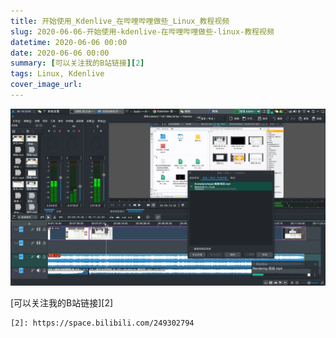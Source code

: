 ```yaml
---
title: 开始使用_Kdenlive_在哔哩哔哩做些_Linux_教程视频
slug: 2020-06-06-开始使用-kdenlive-在哔哩哔哩做些-linux-教程视频
datetime: 2020-06-06 00:00
date: 2020-06-06 00:00
summary: [可以关注我的B站链接][2]
tags: Linux, Kdenlive
cover_image_url: 
---
```

![Screenshot_20200605_235542.png](../assets/2020/09/Screenshot_20200605_235542.png)


[可以关注我的B站链接][2]  

	[2]: https://space.bilibili.com/249302794